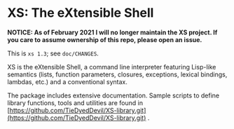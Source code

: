 XS: The eXtensible Shell
========================

**NOTICE: As of February 2021 I will no longer maintain the XS project. If you care to assume ownership of this repo, please open an issue.**

This is `xs 1.3`; see `doc/CHANGES`.

XS is the eXtensible Shell, a command line interpreter featuring
Lisp-like semantics (lists, function parameters, closures, exceptions,
lexical bindings, lambdas, etc.) and a conventional syntax.

The package includes extensive documentation. Sample scripts to define
library functions, tools and utilities are found in
[https://github.com/TieDyedDevil/XS-library.git](https://github.com/TieDyedDevil/XS-library.git)  .
